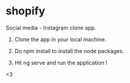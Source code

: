 # shopify

Social media - Instagram clone app.

1. Clone the app in your local machine.

2. Do npm install to install the node packages.

3. Hit ng serve and run the application !

<3
